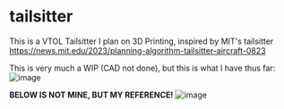 # tailsitter
This is a VTOL Tailsitter I plan on 3D Printing, inspired by MIT's tailsitter https://news.mit.edu/2023/planning-algorithm-tailsitter-aircraft-0823

This is very much a WIP (CAD not done), but this is what I have thus far:
![image](https://github.com/user-attachments/assets/2058981b-1b0c-45fc-81fa-dbbf9001423e)


**BELOW IS NOT MINE, BUT MY REFERENCE!**
![image](https://github.com/user-attachments/assets/ce1fa462-6322-4c9b-8912-2f0a90964a51)
